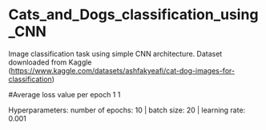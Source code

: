 # Cats_and_Dogs_classification_using_CNN
Image classification task using simple CNN architecture. 
Dataset downloaded from Kaggle (https://www.kaggle.com/datasets/ashfakyeafi/cat-dog-images-for-classification)

#Average loss value per epoch
1
1

Hyperparameters: number of epochs: 10 | batch size: 20 | learning rate: 0.001

